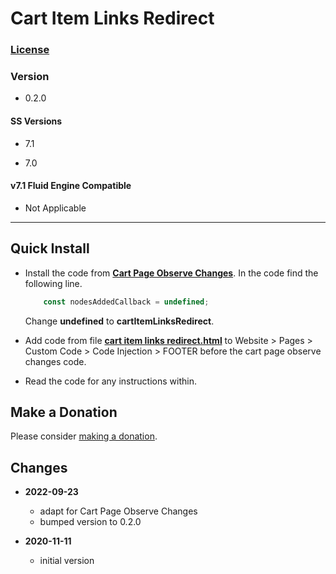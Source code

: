 # Cart Item Links Redirect

### [License][1]

### Version

  * 0.2.0

#### SS Versions

  * 7.1
  
  * 7.0

#### v7.1 Fluid Engine Compatible

  * Not Applicable

---

## Quick Install

* Install the code from **[Cart Page Observe Changes][2]**. In the code find the
  following line.
  
  ```javascript
      const nodesAddedCallback = undefined;
  ```
  
  Change **undefined** to **cartItemLinksRedirect**.
  
* Add code from file **[cart item links redirect.html][3]** to Website >
  Pages > Custom Code > Code Injection > FOOTER before the cart page observe
  changes code.
  
* Read the code for any instructions within.

## Make a Donation

Please consider [making a donation][4].

## Changes

* **2022-09-23**

  * adapt for Cart Page Observe Changes
  * bumped version to 0.2.0
  
* **2020-11-11**

  * initial version

[1]: https://github.com/tomsWebConsulting/twcsl/blob/main/LICENSE.txt#L1
[2]: https://github.com/tomsWebConsulting/twcsl/tree/main/Cart%20Page%20Observe%20Changes#cart-page-observe-changes
[3]: cart%20item%20links%20redirect.html#L1
[4]: https://github.com/tomsWebConsulting/twcsl#make-a-donation
